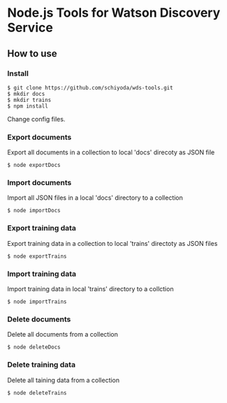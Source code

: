 # Node.js Tools for Watson Discovery Service

## How to use
### Install
    $ git clone https://github.com/schiyoda/wds-tools.git
    $ mkdir docs
    $ mkdir trains
    $ npm install

Change config files.

### Export documents
Export all documents in a collection to local 'docs' direcoty as JSON file
    
    $ node exportDocs
    
### Import documents 
Import all JSON files in a local 'docs' directory to a collection

    $ node importDocs
    
### Export training data
Export training data in a collection to local 'trains' directoty as JSON files

    $ node exportTrains
    
### Import training data
Import training data in local 'trains' directory to a collction

    $ node importTrains

### Delete documents
Delete all documents from a collection

    $ node deleteDocs

### Delete training data
Delete all taining data from a collection

    $ node deleteTrains
